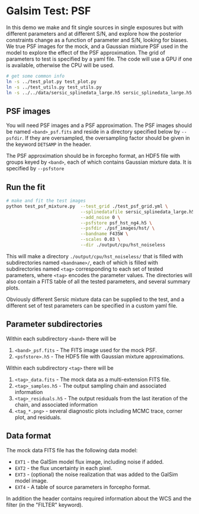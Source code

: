 # Galsim Test: PSF

In this demo we make and fit single sources in single exposures but with
different parameters and at different S/N, and explore how the posterior
constraints change as a function of parameter and S/N, looking for biases.  We
true PSF images for the mock, and a Gaussian mixture PSF used in the model to
explore the effect of the PSF approximation.  The grid of parameters to test is
specified by a yaml file.  The code will use a GPU if one is available,
otherwise the CPU will be used.

```sh
# get some common info
ln -s ../test_plot.py test_plot.py
ln -s ../test_utils.py test_utils.py
ln -s ../../data/sersic_splinedata_large.h5 sersic_splinedata_large.h5
```

## PSF images

You will need PSF images and a PSF approximation.  The PSF images should be
named `<band>_psf.fits` and reside in a directory specified below by `--psfdir`.
If they are oversampled, the oversampling factor should be given in the keyword
`DETSAMP` in the header.

The PSF approximation should be in forcepho format, an HDF5 file with groups keyed by
`<band>`, each of which contains Gaussian mixture data.  It is specified by `--psfstore`

## Run the fit

```sh
# make and fit the test images
python test_psf_mixture.py  --test_grid ./test_psf_grid.yml \
                            --splinedatafile sersic_splinedata_large.h5 \
                            --add_noise 0 \
                            --psfstore psf_hst_ng4.h5 \
                            --psfdir ./psf_images/hst/ \
                            --bandname F435W \
                            --scales 0.03 \
                            --dir ./output/cpu/hst_noiseless
```

This will make a directory `./output/cpu/hst_noiseless/` that is filled with
subdirectories named `<bandname>/`, each of which is filled with subdirectories
named  `<tag>` corresponding to each set of tested parameters, where `<tag>`
encodes the parameter values.  The directories will also contain a FITS table of
all the tested parameters, and several summary plots.

Obviously different Sersic mixture data can be supplied to the test, and a
different set of test parameters can be specified in a custom yaml file.

## Parameter subdirectories

Within each subdirectory `<band>` there will be

1. `<band>_psf.fits` - The FITS image used for the mock PSF.
2. `<psfstore>.h5` - The HDF5 file with Gaussian mixture approximations.

Within each subdirectory `<tag>` there will be

1. `<tag>_data.fits` - The mock data as a multi-extension FITS file.
2. `<tag>_samples.h5` - The output sampling chain and associated information
3. `<tag>_residuals.h5` - The output residuals from the last iteration of the
   chain, and associated information
4. `<tag_*.png>` - several diagnostic plots including MCMC trace, corner plot,
   and residuals.

## Data format

The mock data FITS file has the following data model:

* `EXT1` - the GalSim model flux image, including noise if added.
* `EXT2` - the flux uncertainty in each pixel.
* `EXT3` - (optional) the noise realization that was added to the GalSim model image.
* `EXT4` - A table of source parameters in forcepho format.

In addition the header contains required information about the WCS and the
filter (in the "FILTER" keyword).

